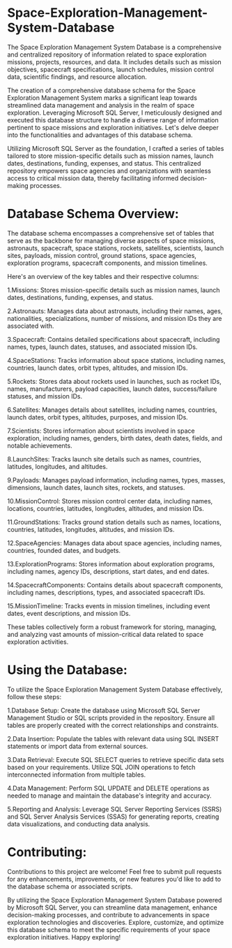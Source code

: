 # Space-Exploration-Management-System-Database
The Space Exploration Management System Database is a comprehensive and centralized repository of information related to space exploration missions, projects, resources, and data. It includes details such as mission objectives, spacecraft specifications, launch schedules, mission control data, scientific findings, and resource allocation.

The creation of a comprehensive database schema for the Space Exploration Management System marks a significant leap towards streamlined data management and analysis in the realm of space exploration. Leveraging Microsoft SQL Server, I meticulously designed and executed this database structure to handle a diverse range of information pertinent to space missions and exploration initiatives. Let's delve deeper into the functionalities and advantages of this database schema.

Utilizing Microsoft SQL Server as the foundation, I crafted a series of tables tailored to store mission-specific details such as mission names, launch dates, destinations, funding, expenses, and status. This centralized repository empowers space agencies and organizations with seamless access to critical mission data, thereby facilitating informed decision-making processes.


# Database Schema Overview:
The database schema encompasses a comprehensive set of tables that serve as the backbone for managing diverse aspects of space missions, astronauts, spacecraft, space stations, rockets, satellites, scientists, launch sites, payloads, mission control, ground stations, space agencies, exploration programs, spacecraft components, and mission timelines.

Here's an overview of the key tables and their respective columns:

 1.Missions: Stores mission-specific details such as mission names, launch dates, destinations, funding, expenses, and status.

 2.Astronauts: Manages data about astronauts, including their names, ages, nationalities, specializations, number of missions, and mission IDs they are associated with.

 3.Spacecraft: Contains detailed specifications about spacecraft, including names, types, launch dates, statuses, and associated mission IDs.

 4.SpaceStations: Tracks information about space stations, including names, countries, launch dates, orbit types, altitudes, and mission IDs.

 5.Rockets: Stores data about rockets used in launches, such as rocket IDs, names, manufacturers, payload capacities, launch dates, success/failure statuses, and mission IDs.

 6.Satellites: Manages details about satellites, including names, countries, launch dates, orbit types, altitudes, purposes, and mission IDs.

 7.Scientists: Stores information about scientists involved in space exploration, including names, genders, birth dates, death dates, fields, and notable achievements.

 8.LaunchSites: Tracks launch site details such as names, countries, latitudes, longitudes, and altitudes.

 9.Payloads: Manages payload information, including names, types, masses, dimensions, launch dates, launch sites, rockets, and statuses.

10.MissionControl: Stores mission control center data, including names, locations, countries, latitudes, longitudes, altitudes, and mission IDs.

11.GroundStations: Tracks ground station details such as names, locations, countries, latitudes, longitudes, altitudes, and mission IDs.

12.SpaceAgencies: Manages data about space agencies, including names, countries, founded dates, and budgets.

13.ExplorationPrograms: Stores information about exploration programs, including names, agency IDs, descriptions, start dates, and end dates.

14.SpacecraftComponents: Contains details about spacecraft components, including names, descriptions, types, and associated spacecraft IDs.

15.MissionTimeline: Tracks events in mission timelines, including event dates, event descriptions, and mission IDs.

These tables collectively form a robust framework for storing, managing, and analyzing vast amounts of mission-critical data related to space exploration activities.

# Using the Database:
To utilize the Space Exploration Management System Database effectively, follow these steps:

1.Database Setup: Create the database using Microsoft SQL Server Management Studio or SQL scripts provided in the repository. Ensure all tables are properly created with the correct relationships and                      constraints.

2.Data Insertion: Populate the tables with relevant data using SQL INSERT statements or import data from external sources.

3.Data Retrieval: Execute SQL SELECT queries to retrieve specific data sets based on your requirements. Utilize SQL JOIN operations to fetch interconnected information from multiple tables.

4.Data Management: Perform SQL UPDATE and DELETE operations as needed to manage and maintain the database's integrity and accuracy.

5.Reporting and Analysis: Leverage SQL Server Reporting Services (SSRS) and SQL Server Analysis Services (SSAS) for generating reports, creating data visualizations, and conducting data analysis.

# Contributing:
Contributions to this project are welcome! Feel free to submit pull requests for any enhancements, improvements, or new features you'd like to add to the database schema or associated scripts.

By utilizing the Space Exploration Management System Database powered by Microsoft SQL Server, you can streamline data management, enhance decision-making processes, and contribute to advancements in space exploration technologies and discoveries. Explore, customize, and optimize this database schema to meet the specific requirements of your space exploration initiatives. Happy exploring!

